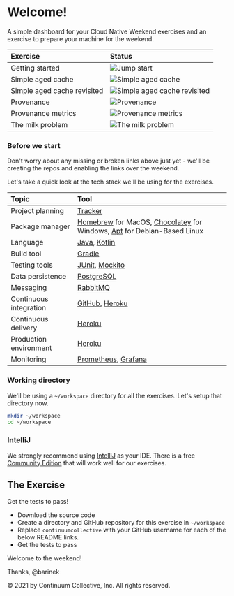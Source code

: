 # Welcome!

A simple dashboard for your Cloud Native Weekend exercises and an exercise to prepare your machine for the weekend.

|Exercise|Status|
|:---|:---|
|Getting started| ![Jump start](https://github.com/continuumcollective/jump-start/actions/workflows/build.yml/badge.svg)|
|Simple aged cache| ![Simple aged cache](https://github.com/continuumcollective/simple-aged-cache/actions/workflows/build.yml/badge.svg)|
|Simple aged cache revisited| ![Simple aged cache revisited](https://github.com/continuumcollective/simple-aged-cache-revisited/actions/workflows/build.yml/badge.svg)|
|Provenance| ![Provenance](https://github.com/continuumcollective/provenance/actions/workflows/build.yml/badge.svg)|
|Provenance metrics| ![Provenance metrics](https://github.com/continuumcollective/provenance-metrics/actions/workflows/build.yml/badge.svg)|
|The milk problem| ![The milk problem](https://github.com/continuumcollective/the-milk-problem/actions/workflows/build.yml/badge.svg)|

### Before we start

Don't worry about any missing or broken links above just yet - we'll be creating the repos
and enabling the links over the weekend.

Let's take a quick look at the tech stack we'll be using for the exercises.

|Topic|Tool|
|:---|:---|
|Project planning|[Tracker](https://www.pivotaltracker.com/)|
|Package manager|[Homebrew](https://brew.sh/) for MacOS, [Chocolatey](https://chocolatey.org/) for Windows, [Apt](https://wiki.debian.org/Apt) for Debian-Based Linux|
|Language|[Java](https://en.wikipedia.org/wiki/Java_%28programming_language%29), [Kotlin](https://kotlinlang.org/)|
|Build tool|[Gradle](https://gradle.org/)|
|Testing tools|[JUnit](https://junit.org/junit5/), [Mockito](https://site.mockito.org/)|
|Data persistence|[PostgreSQL](https://www.postgresql.org/)|
|Messaging|[RabbitMQ](https://www.rabbitmq.com/)|
|Continuous integration|[GitHub](https://github.com/), [Heroku](https://www.heroku.com/)|
|Continuous delivery|[Heroku](https://www.heroku.com/)|
|Production environment|[Heroku](https://www.heroku.com/)|
|Monitoring|[Prometheus](https://prometheus.io/), [Grafana](https://grafana.com/)|

### Working directory

We'll be using a `~/workspace` directory for all the exercises. Let's setup that directory now.

```bash
mkdir ~/workspace
cd ~/workspace
```

### IntelliJ

We strongly recommend using [IntelliJ](https://www.jetbrains.com/idea/) as your IDE. There is a free
[Community Edition](https://www.jetbrains.com/idea/features/editions_comparison_matrix.html)
that will work well for our exercises.

## The Exercise

Get the tests to pass!

- Download the source code
- Create a directory and GitHub repository for this exercise in `~/workspace`
- Replace `continuumcollective` with your GitHub username for each of the below README links.
- Get the tests to pass

Welcome to the weekend!

Thanks, @barinek

© 2021 by Continuum Collective, Inc. All rights reserved.
